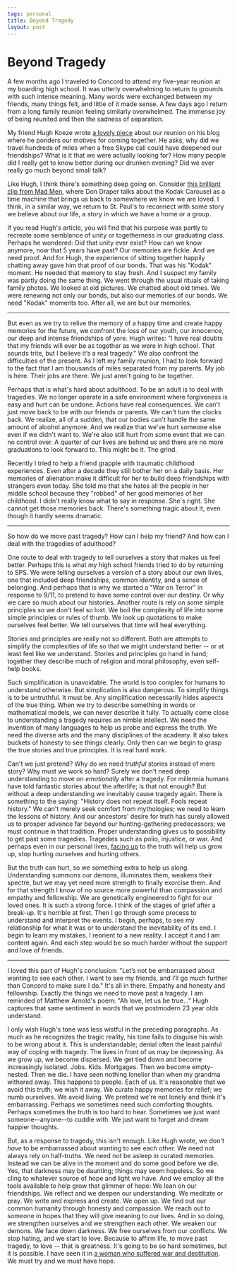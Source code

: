 ```yaml
--- 
tags: personal
title: Beyond Tragedy
layout: post
---
```

# Beyond Tragedy

A few months ago I traveled to Concord to attend my five-year reunion at my boarding high school. It was utterly overwhelming to return to grounds with such intense meaning. Many words were exchanged between my friends, many things felt, and little of it made sense. A few days ago I return from a long family reunion feeling similarly overwhelmed. The immense joy of being reunited and then the sadness of separation. 

My friend Hugh Koeze wrote [a lovely piece][hugh] about our reunion on his blog where he ponders our motives for coming together. He asks, why did we travel hundreds of miles when a free Skype call could have deepened our friendships? What is it that we were actually looking for? How many people did I really get to know better during our drunken evening? Did we ever really go much beyond small talk? 

Like Hugh, I think there's something deep going on. Consider [this brilliant clip from Mad Men][madmen], where Don Draper talks about the Kodak Carousel as a time machine that brings us back to somewhere we know we are loved. I think, in a similar way, we return to St. Paul's to reconnect with some story we believe about our life, a story in which we have a home or a group. 

If you read Hugh's article, you will find that his purpose was partly to recreate some semblance of unity or togetherness in our graduating class. Perhaps he wondered: Did that unity ever exist? How can we know anymore, now that 5 years have past? Our memories are fickle. And we need proof. And for Hugh, the experience of sitting together happily chatting away gave him that proof of our bonds. That was his "Kodak" moment. He needed that memory to stay fresh. And I suspect my family was partly doing the same thing. We went through the usual rituals of taking family photos. We looked at old pictures. We chatted about old times. We were renewing not only our bonds, but also our memories of our bonds. We need "Kodak" moments too. After all, we are but our memories. 

[hugh]: http://hughkoeze.wordpress.com/2013/06/10/thoughts-on-my-high-school-reunion/
[madmen]: http://www.youtube.com/watch?v=suRDUFpsHus

------------------------------------

But even as we try to relive the memory of a happy time and create happy memories for the future, we confront the loss of our youth, our innocence, our deep and intense friendships of yore. Hugh writes: "I have real doubts that my friends will ever be as together as we were in high school. That sounds trite, but I believe it’s a real tragedy." We also confront the difficulties of the present. As I left my family reunion, I had to look forward to the fact that I am thousands of miles separated from my parents. My job is here. Their jobs are there. We just aren't going to be together. 

Perhaps that is what's hard about adulthood. To be an adult is to deal with tragedies. We no longer operate in a safe environment where forgiveness is easy and hurt can be undone. Actions have real consequences. We can't just move back to be with our friends or parents. We can't turn the clocks back. We realize, all of a sudden, that our bodies can't handle the same amount of alcohol anymore. And we realize that we've hurt someone else even if we didn't want to. We're also still hurt from some event that we can no control over. A quarter of our lives are behind us and there are no more graduations to look forward to. This might be it. The grind. 

Recently I tried to help a friend grapple with traumatic childhood experiences. Even after a decade they still bother her on a daily basis. Her memories of alienation make it difficult for her to build deep friendships with strangers even today. She told me that she hates all the people in her middle school because they "robbed" of her good memories of her childhood. I didn't really know what to say in response. She's right. She cannot get those memories back. There's something tragic about it, even though it hardly seems dramatic. 

--------------------------------------

So how do we move past tragedy? How can I help my friend? And how can I deal with the tragedies of adulthood? 

One route to deal with tragedy to tell ourselves a story that makes us feel better. Perhaps this is what my high school friends tried to do by returning to SPS. We were telling ourselves a version of a story about our own lives, one that included deep friendships, common identity, and a sense of belonging. And perhaps that is why we started a "War on Terror" in response to 9/11, to pretend to have some control over our destiny. Or why we care so much about our histories. Another route is rely on some simple principles so we don't feel so lost. We boil the complexity of life into some simple principles or rules of thumb. We look up quotations to make ourselves feel better. We tell ourselves that time will heal everything. 

Stories and principles are really not so different. Both are attempts to simplify the complexities of life so that we might understand better -- or at least feel like we understand. Stories and principles go hand in hand; together they describe much of religion and moral philosophy, even self-help books. 

Such simplification is unavoidable. The world is too complex for humans to understand otherwise. But simplication is also dangerous. To simplify things is to be untruthful. It must be. Any simplification necessarily hides aspects of the true thing. When we try to describe something in words or mathematical models, we can never describe it fully. To actually come close to understanding a tragedy requires an nimble intellect. We need the invention of many languages to help us probe and express the truth. We need the diverse arts and the many disciplines of the academy. It also takes buckets of honesty to see things clearly. Only then can we begin to grasp the true stories and true principles. It is real hard work. 

Can't we just pretend? Why do we need _truthful_ stories instead of mere story? Why must we work so hard? Surely we don't need deep understanding to move on _emotionally_ after a tragedy. For millennia humans have told fantastic stories about the afterlife; is that not enough? But without a deep understanding we inevitably cause tragedy again. There is something to the saying: "History does not repeat itself. Fools repeat history." We can't merely seek comfort from mythologies; we need to learn the lessons of history. And our ancestors' desire for truth has surely allowed us to prosper advance far beyond our hunting-gathering predecessors; we must continue in that tradition. Proper understanding gives us to possibility to get past some tragedies. Tragedies such as polio, injustice, or war. And perhaps even in our personal lives, [facing up][body] to the truth will help us grow up, stop hurting ourselves and hurting others. 

But the truth can hurt, so we something extra to help us along. Understanding summons our demons, illuminates them, weakens their spectre, but we may yet need more strength to finally exorcise them. And for that strength I know of no source more powerful than compassion and empathy and fellowship. We are genetically engineered to fight for our loved ones. It is such a strong force. I think of the stages of grief after a break-up. It's horrible at first. Then I go through some process to understand and interpret the events. I begin, perhaps, to see my relationship for what it was or to understand the inevitability of its end. I begin to learn my mistakes. I reorient to a new reality. I accept it and I am content again. And each step would be so much harder without the support and love of friends. 

[body]: http://www.washingtonpost.com/lifestyle/style/youre-not-pretty-enough-dealing-with-ugly-self-doubt/2013/08/09/4928a4c0-f932-11e2-b018-5b8251f0c56e_story.html?hpid=z1

------------------------------------

I loved this part of Hugh's conclusion: "Let’s not be embarrassed about wanting to see each other. I want to see my friends, and I’ll go much further than Concord to make sure I do." It's all in there. Empathy and honesty and fellowship. Exactly the things we need to move past a tragedy. I am reminded of Matthew Arnold's poem: "Ah love, let us be true..." Hugh captures that same sentiment in words that we postmodern 23 year olds understand. 

I only wish Hugh's tone was less wistful in the preceding paragraphs. As much as he recognizes the tragic reality, his tone fails to disguise his wish to be wrong about it. This is understandable; denial often the least painful way of coping with tragedy. The lives in front of us may be depressing. As we grow up, we become dispersed. We get tied down and become increasingly isolated. Jobs. Kids. Mortgages. Then we become empty-nested. Then we die. I have seen nothing lonelier than when my grandma withered away. This happens to people. Each of us. It's reasonable that we avoid this truth; we wish it away. We curate happy memories for relief; we numb ourselves. We avoid living. We pretend we're not lonely and think it's embarrassing. Perhaps we sometimes need such comforting thoughts. Perhaps sometimes the truth is too hard to hear. Sometimes we just want someone--anyone--to cuddle with. We just want to forget and dream happier thoughts. 

But, as a response to tragedy, this isn't enough. Like Hugh wrote, we don't _have_ to be embarrassed about wanting to see each other. We need not always rely on half-truths. We need not be asleep in curated memories. Instead we can be alive in the moment and do some good before we die. Yes, that darkness may be daunting; things may seem hopeless. So we cling to whatever source of hope and light we have. And we employ all the tools available to help grow that glimmer of hope: We lean on our friendships. We reflect and we deepen our understanding. We meditate or pray. We write and express and create. We open up. We find out our common humanity through honesty and compassion. We reach out to someone in hopes that they will give meaning to our lives. And in so doing, we strengthen ourselves and we strengthen each other. We weaken our demons. We face down darkness. We free ourselves from our conflicts. We stop hating, and we start to love. Because to affirm life, to move past tragedy, to love -- that is greatness. It's going to be so hard sometimes, but it is possible. I have seen it in [a woman who suffered war and destitution][greatness]. We must try and we must have hope. 

[greatness]: http://mbwong.com/2013/01/04/what-is-greatness.html
